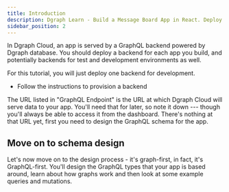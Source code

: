 ```yaml
---
title: Introduction
description: Dgraph Learn - Build a Message Board App in React. Deploy a backend for each app you build with Dgraph Cloud.
sidebar_position: 2
---
```


In Dgraph Cloud, an app is served by a GraphQL backend powered by Dgraph
database. You should deploy a backend for each app you build, and potentially
backends for test and development environments as well.

For this tutorial, you will just deploy one backend for development.

- Follow the instructions to provision a backend



The URL listed in "GraphQL Endpoint" is the URL at which Dgraph Cloud will serve data to your app.  You'll need that for later, so note it down --- though you'll always be able to access it from the dashboard.  There's nothing at that URL yet, first you need to design the GraphQL schema for the app.

## Move on to schema design

Let's now move on to the design process - it's graph-first, in fact, it's
GraphQL-first. You'll design the GraphQL types that your app is based around,
learn about how graphs work and then look at some example queries and mutations.
